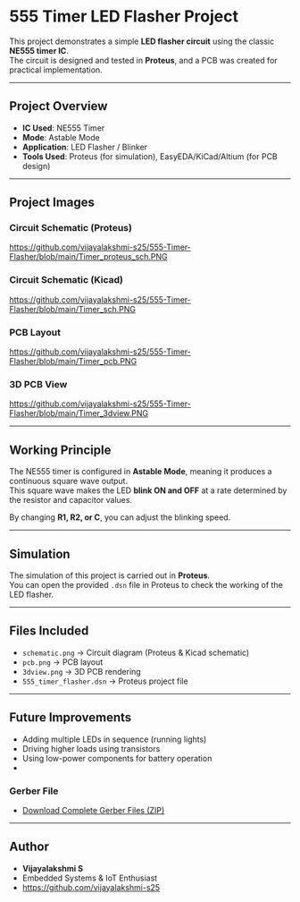 # 555 Timer LED Flasher Project 

This project demonstrates a simple **LED flasher circuit** using the classic **NE555 timer IC**.  
The circuit is designed and tested in **Proteus**, and a PCB was created for practical implementation.

---

##  Project Overview
- **IC Used**: NE555 Timer
- **Mode**: Astable Mode
- **Application**: LED Flasher / Blinker
- **Tools Used**: Proteus (for simulation), EasyEDA/KiCad/Altium (for PCB design)

---

##  Project Images

### Circuit Schematic (Proteus)
https://github.com/vijayalakshmi-s25/555-Timer-Flasher/blob/main/Timer_proteus_sch.PNG

### Circuit Schematic (Kicad)
https://github.com/vijayalakshmi-s25/555-Timer-Flasher/blob/main/Timer_sch.PNG

###  PCB Layout
https://github.com/vijayalakshmi-s25/555-Timer-Flasher/blob/main/Timer_pcb.PNG

###  3D PCB View
https://github.com/vijayalakshmi-s25/555-Timer-Flasher/blob/main/Timer_3dview.PNG

---

##  Working Principle
The NE555 timer is configured in **Astable Mode**, meaning it produces a continuous square wave output.  
This square wave makes the LED **blink ON and OFF** at a rate determined by the resistor and capacitor values.


 By changing **R1, R2, or C**, you can adjust the blinking speed.

---

##  Simulation
The simulation of this project is carried out in **Proteus**.  
You can open the provided `.dsn` file in Proteus to check the working of the LED flasher.

---

##  Files Included
- `schematic.png` → Circuit diagram (Proteus & Kicad schematic)  
- `pcb.png` → PCB layout  
- `3dview.png` → 3D PCB rendering  
- `555_timer_flasher.dsn` → Proteus project file  

---

##  Future Improvements
- Adding multiple LEDs in sequence (running lights)  
- Driving higher loads using transistors  
- Using low-power components for battery operation
- 
### Gerber File
- [Download Complete Gerber Files (ZIP)](https://github.com/vijayalakshmi-s25/555-Timer-Flasher/raw/refs/heads/main/555_timer_flasher_revAr.zip)
---

##  Author
- **Vijayalakshmi S**  
-  Embedded Systems & IoT Enthusiast  
-  https://github.com/vijayalakshmi-s25
 
